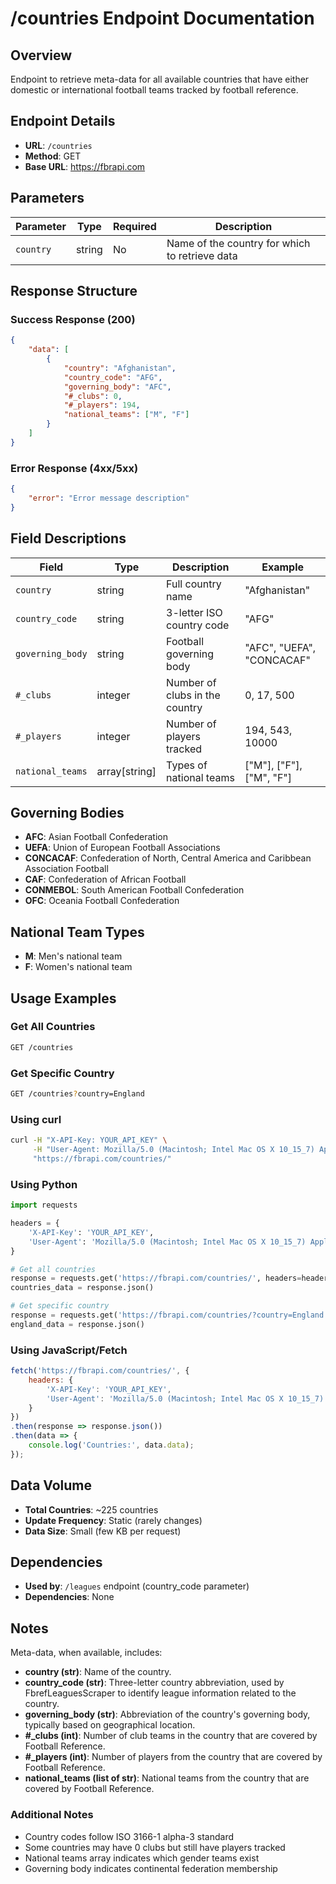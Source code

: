 # /countries Endpoint Documentation

## Overview
Endpoint to retrieve meta-data for all available countries that have either domestic or international football teams tracked by football reference.

## Endpoint Details
- **URL**: `/countries`
- **Method**: GET
- **Base URL**: https://fbrapi.com

## Parameters

| Parameter | Type | Required | Description |
|-----------|------|----------|-------------|
| `country` | string | No | Name of the country for which to retrieve data |

## Response Structure

### Success Response (200)
```json
{
    "data": [
        {
            "country": "Afghanistan",
            "country_code": "AFG",
            "governing_body": "AFC",
            "#_clubs": 0,
            "#_players": 194,
            "national_teams": ["M", "F"]
        }
    ]
}
```

### Error Response (4xx/5xx)
```json
{
    "error": "Error message description"
}
```

## Field Descriptions

| Field | Type | Description | Example |
|-------|------|-------------|---------|
| `country` | string | Full country name | "Afghanistan" |
| `country_code` | string | 3-letter ISO country code | "AFG" |
| `governing_body` | string | Football governing body | "AFC", "UEFA", "CONCACAF" |
| `#_clubs` | integer | Number of clubs in the country | 0, 17, 500 |
| `#_players` | integer | Number of players tracked | 194, 543, 10000 |
| `national_teams` | array[string] | Types of national teams | ["M"], ["F"], ["M", "F"] |

## Governing Bodies
- **AFC**: Asian Football Confederation
- **UEFA**: Union of European Football Associations
- **CONCACAF**: Confederation of North, Central America and Caribbean Association Football
- **CAF**: Confederation of African Football
- **CONMEBOL**: South American Football Confederation
- **OFC**: Oceania Football Confederation

## National Team Types
- **M**: Men's national team
- **F**: Women's national team

## Usage Examples

### Get All Countries
```bash
GET /countries
```

### Get Specific Country
```bash
GET /countries?country=England
```

### Using curl
```bash
curl -H "X-API-Key: YOUR_API_KEY" \
     -H "User-Agent: Mozilla/5.0 (Macintosh; Intel Mac OS X 10_15_7) AppleWebKit/537.36" \
     "https://fbrapi.com/countries/"
```

### Using Python
```python
import requests

headers = {
    'X-API-Key': 'YOUR_API_KEY',
    'User-Agent': 'Mozilla/5.0 (Macintosh; Intel Mac OS X 10_15_7) AppleWebKit/537.36'
}

# Get all countries
response = requests.get('https://fbrapi.com/countries/', headers=headers)
countries_data = response.json()

# Get specific country
response = requests.get('https://fbrapi.com/countries/?country=England', headers=headers)
england_data = response.json()
```

### Using JavaScript/Fetch
```javascript
fetch('https://fbrapi.com/countries/', {
    headers: {
        'X-API-Key': 'YOUR_API_KEY',
        'User-Agent': 'Mozilla/5.0 (Macintosh; Intel Mac OS X 10_15_7) AppleWebKit/537.36'
    }
})
.then(response => response.json())
.then(data => {
    console.log('Countries:', data.data);
});
```

## Data Volume
- **Total Countries**: ~225 countries
- **Update Frequency**: Static (rarely changes)
- **Data Size**: Small (few KB per request)

## Dependencies
- **Used by**: `/leagues` endpoint (country_code parameter)
- **Dependencies**: None

## Notes

Meta-data, when available, includes:

- **country (str)**: Name of the country.
- **country_code (str)**: Three-letter country abbreviation, used by FbrefLeaguesScraper to identify league information related to the country.
- **governing_body (str)**: Abbreviation of the country's governing body, typically based on geographical location.
- **#_clubs (int)**: Number of club teams in the country that are covered by Football Reference.
- **#_players (int)**: Number of players from the country that are covered by Football Reference.
- **national_teams (list of str)**: National teams from the country that are covered by Football Reference.

### Additional Notes
- Country codes follow ISO 3166-1 alpha-3 standard
- Some countries may have 0 clubs but still have players tracked
- National teams array indicates which gender teams exist
- Governing body indicates continental federation membership 
